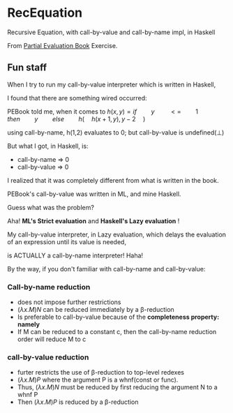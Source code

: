 # RecEquation
Recursive Equation, with call-by-value and call-by-name impl, in Haskell

From [Partial Evaluation Book](https://www.itu.dk/people/sestoft/pebook/) Exercise.

## Fun staff

When I try to run my call-by-value interpreter which is written in Haskell,

I found that there are something wired occurred:

PEBook told me, when it comes to $h(x,y)=if \quad\quad y\quad\quad<=\quad\quad 1\quad\quad then\quad\quad y\quad\quad else\quad\quad h(\quad h(x+1,y),y-2\quad )$

using call-by-name, h(1,2) evaluates to 0; but call-by-value is undefined($\bot$)

But what I got, in Haskell, is:
- call-by-name => 0
- call-by-value => 0

I realized that it was completely different from what is written in the book.

PEBook's call-by-value was written in ML, and mine Haskell.

Guess what was the problem?

Aha! **ML's Strict evaluation** and **Haskell's Lazy evaluation** !

My call-by-value interpreter, in Lazy evaluation, which delays the evaluation of an expression until its value is needed,

is ACTUALLY a call-by-name interpreter! Haha!


By the way, if you don't familiar with call-by-name and call-by-value:

### Call-by-name reduction
- does not impose further restrictions
- $(\lambda x.M)N$ can be reduced immediately by a β-reduction
- Is preferable to call-by-value because of the **completeness property: namely**
- If M can be reduced to a constant c, then the call-by-name reduction order will reduce M to c
### call-by-value reduction
- furter restricts the use of β-reduction to top-level redexes
- $(\lambda x.M)P$ where the argument P is a whnf(const or func).
- Thus, $(\lambda x.M)N$ must be reduced by first reducing the argument N to a whnf P
- Then $(\lambda x.M)P$ is reduced by a β-reduction




